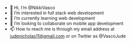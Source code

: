 - 👋 Hi, I’m @NikkiVasco
- 👀 I’m interested in full stack web development 
- 🌱 I’m currently learning web development 
- 💞️ I’m looking to collaborate on mobile app development 
- 📫 How to reach me is through my email address at judenicholas11@gmail.com or on Twitter as @VascoJude


